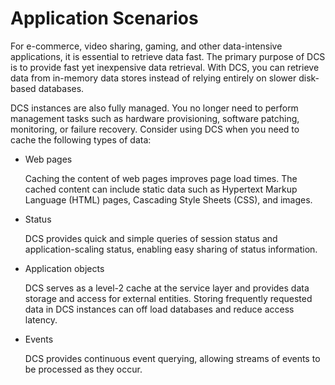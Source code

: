# Application Scenarios<a name="en-us_topic_0054235832"></a>

For e-commerce, video sharing, gaming, and other data-intensive applications, it is essential to retrieve data fast. The primary purpose of DCS is to provide fast yet inexpensive data retrieval. With DCS, you can retrieve data from in-memory data stores instead of relying entirely on slower disk-based databases.

DCS instances are also fully managed. You no longer need to perform management tasks such as hardware provisioning, software patching, monitoring, or failure recovery. Consider using DCS when you need to cache the following types of data:

-   Web pages

    Caching the content of web pages improves page load times. The cached content can include static data such as Hypertext Markup Language \(HTML\) pages, Cascading Style Sheets \(CSS\), and images.

-   Status

    DCS provides quick and simple queries of session status and application-scaling status, enabling easy sharing of status information.

-   Application objects

    DCS serves as a level-2 cache at the service layer and provides data storage and access for external entities. Storing frequently requested data in DCS instances can off load databases and reduce access latency.

-   Events

    DCS provides continuous event querying, allowing streams of events to be processed as they occur.



